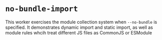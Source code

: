 # `no-bundle-import`

This worker exercises the module collection system when `--no-bundle` is specified. It demonstrates dynamic import and static import, as well as module rules whcih treat different JS files as CommonJS or ESModule
